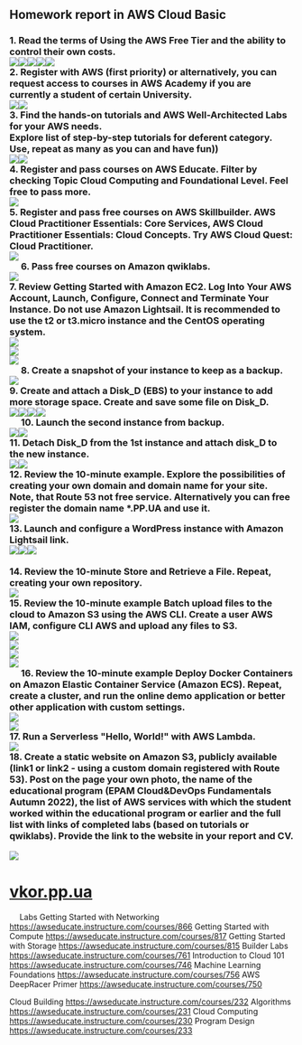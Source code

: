 <h2>Homework report in AWS Cloud Basic</h2>
<h3>1. Read the terms of Using the AWS Free Tier and the ability to control their own costs.</br><img src="https://github.com/korotetskiy/img/blob/main/aws-1-1.png"><img src="https://github.com/korotetskiy/img/blob/main/aws-1-2.png"><img src="https://github.com/korotetskiy/img/blob/main/aws-1-3.png"><img src="https://github.com/korotetskiy/img/blob/main/aws-1-4.png"><img src="https://github.com/korotetskiy/img/blob/main/aws-1-5.png"></br>
2. Register with AWS (first priority) or alternatively, you can request access to courses in AWS Academy if you are currently a student of certain University.</br><img src="https://github.com/korotetskiy/img/blob/main/aws-2-1.png"><img src="https://github.com/korotetskiy/img/blob/main/aws-2-2.png"></br>
3. Find the hands-on tutorials and AWS Well-Architected Labs for your AWS needs. </br>
Explore list of step-by-step tutorials for deferent category. </br>
Use, repeat as many as you can and have fun))  </br><img src="https://github.com/korotetskiy/img/blob/main/aws-3-1.png"><img src="https://github.com/korotetskiy/img/blob/main/aws-3-2.png"></br>
4. Register and pass courses on AWS Educate. Filter by checking Topic Cloud Computing and Foundational Level. Feel free to pass more. </br> 
<img src="https://github.com/korotetskiy/img/blob/main/aws-4-1.png"></br>
5. Register and pass free courses on AWS Skillbuilder. AWS Cloud Practitioner Essentials: Core Services, AWS Cloud Practitioner Essentials: Cloud Concepts. Try AWS Cloud Quest: Cloud Practitioner.</br><img src="https://github.com/korotetskiy/img/blob/main/aws-5-1.png"></br> 
6. Pass free courses on Amazon qwiklabs.</br><img src="https://github.com/korotetskiy/img/blob/main/aws-6-1.png"></br>
7. Review Getting Started with Amazon EC2. Log Into Your AWS Account, Launch, Configure, Connect and Terminate Your Instance. Do not use Amazon Lightsail. It is recommended to use the t2 or t3.micro instance and the CentOS operating system.</br><img src="https://github.com/korotetskiy/img/blob/main/aws-7-1.png"></br><img src="https://github.com/korotetskiy/img/blob/main/aws-7-2.png"></br><img src="https://github.com/korotetskiy/img/blob/main/aws-7-3.png"></br>  
8. Create a snapshot of your instance to keep as a backup.</br><img src="https://github.com/korotetskiy/img/blob/main/aws-8-1.png"></br>
9. Create and attach a Disk_D (EBS) to your instance to add more storage space. Create and save some file on Disk_D.</br><img src="https://github.com/korotetskiy/img/blob/main/aws-9-1.png"><img src="https://github.com/korotetskiy/img/blob/main/aws-9-2.png"><img src="https://github.com/korotetskiy/img/blob/main/aws-9-3.png"><img src="https://github.com/korotetskiy/img/blob/main/aws-9-4.png"></br> 
10. Launch the second instance from backup.</br><img src="https://github.com/korotetskiy/img/blob/main/aws-10-1.png"><img src="https://github.com/korotetskiy/img/blob/main/aws-10-2.png"></br>
11. Detach Disk_D from the 1st instance and attach disk_D to the new instance.</br><img src="https://github.com/korotetskiy/img/blob/main/aws-11-1.png"><img src="https://github.com/korotetskiy/img/blob/main/aws-11-2.png"></br>
12. Review the 10-minute example. Explore the possibilities of creating your own domain and domain name for your site. Note, that Route 53 not free service. Alternatively you can free register the domain name *.PP.UA and use it.</br><img src="https://github.com/korotetskiy/img/blob/main/aws-12-11.png"></br>
13. Launch and configure a WordPress instance with Amazon Lightsail link.</br><img src="https://github.com/korotetskiy/img/blob/main/aws-12-1.png"><img src="https://github.com/korotetskiy/img/blob/main/aws-13-2.png"><img src="https://github.com/korotetskiy/img/blob/main/aws-13-3.png"></br></br>   
14. Review the 10-minute Store and Retrieve a File. Repeat, creating your own repository.</br><img src="https://github.com/korotetskiy/img/blob/main/aws-14-1.png"></br>
15. Review the 10-minute example Batch upload files to the cloud to Amazon S3 using the AWS CLI. Create a user AWS IAM, configure CLI AWS and upload any files to S3.</br><img src="https://github.com/korotetskiy/img/blob/main/aws-15-1.png"></br><img src="https://github.com/korotetskiy/img/blob/main/aws-15-2.png"></br><img src="https://github.com/korotetskiy/img/blob/main/aws-15-3.png"></br><img src="https://github.com/korotetskiy/img/blob/main/aws-15-4.png"></br> 
16. Review the 10-minute example Deploy Docker Containers on Amazon Elastic Container Service (Amazon ECS). Repeat, create a cluster, and run the online demo application or better other application with custom settings.</br><img src="https://github.com/korotetskiy/img/blob/main/aws-16-1.png"></br><img src="https://github.com/korotetskiy/img/blob/main/aws-16-2.png"></br>
17. Run a Serverless "Hello, World!" with AWS Lambda.</br><img src="https://github.com/korotetskiy/img/blob/main/aws-17-1.png"></br>
18. Create a static website on Amazon S3, publicly available (link1 or link2 - using a custom domain registered with Route 53). Post on the page your own photo, the name of the educational program (EPAM Cloud&DevOps Fundamentals Autumn 2022), the list of AWS services with which the student worked within the educational program or earlier and the full list with links  of completed labs (based on tutorials or qwiklabs). Provide the link to the website in your report and СV.</h3>
<img src="https://github.com/korotetskiy/img/blob/main/aws-9.png">

[vkor.pp.ua](http://vkor.pp.ua) 
=======================================
 
Labs
Getting Started with Networking
https://awseducate.instructure.com/courses/866
Getting Started with Compute
https://awseducate.instructure.com/courses/817
Getting Started with Storage
https://awseducate.instructure.com/courses/815
Builder Labs
https://awseducate.instructure.com/courses/761
Introduction to Cloud 101
https://awseducate.instructure.com/courses/746
Machine Learning Foundations
https://awseducate.instructure.com/courses/756
AWS DeepRacer Primer
https://awseducate.instructure.com/courses/750

Cloud Building  https://awseducate.instructure.com/courses/232
Algorithms https://awseducate.instructure.com/courses/231
Cloud Computing https://awseducate.instructure.com/courses/230
Program Design
https://awseducate.instructure.com/courses/233


